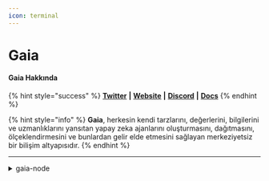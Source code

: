 ```yaml
---
icon: terminal
---
```


# Gaia

#### Gaia **Hakkında**

{% hint style="success" %}
[**Twitter**](https://x.com/Gaianet_AI) **|** [**Website**](https://www.gaianet.ai/) **|** [**Discord**](https://discord.gg/pQrcbFx76N) **|** [**Docs**](https://docs.gaianet.ai/intro/)
{% endhint %}

{% hint style="info" %}
**Gaia**, herkesin kendi tarzlarını, değerlerini, bilgilerini ve uzmanlıklarını yansıtan yapay zeka ajanlarını oluşturmasını, dağıtmasını, ölçeklendirmesini ve bunlardan gelir elde etmesini sağlayan merkeziyetsiz bir bilişim altyapısıdır.
{% endhint %}

***

<details>

<summary>gaia-node</summary>

### Kurulum

Daha önce Gaia katılıp EXP'leri toplamıştık.

Bu EXP'leri node'un çalışması için kredi olarak kullanacağız.

[Buradan](https://gaianet.ai/reward?invite_code=RiFcz1) EXP'leri toplayabilirsiniz.

### Donanım

CPU : 4 vCPU

RAM : 8GB

### komutlar.

```console
# sırasıyla
sudo apt update && sudo apt upgrade -y
sudo apt install -y build-essential libssl-dev libffi-dev python3-dev python3-pip pip

curl -sSfL 'https://github.com/GaiaNet-AI/gaianet-node/releases/latest/download/install.sh' | bash
source /root/.bashrc

gaianet init --config https://raw.githubusercontent.com/GaiaNet-AI/node-configs/main/qwen2-0.5b-instruct/config.json
# kurulumlar tamamlanana kadar bekleyin.
```

```console
# start edelim.
gaianet start

# node infoları
gaianet info
```

[buradan](https://www.gaianet.ai/setting/nodes) node-info bilgilerinizi girip node'u ekleyin.

![Ekran Resmi 2025-02-07 21 46 05](https://github.com/user-attachments/assets/45bd47ef-3aba-4141-baec-bbd03ca68aa4)

bir domaine katılacağız (en düşük donanımı destekleyen tek bir domain var)

```console
gaianet stop
gaianet config --domain gaia.domains
gaianet init
gaianet start
```

node ayarlarına [gidelim](https://www.gaianet.ai/setting/nodes)

Görseldeki 3 noktaya tıklayıp join domain diyelim

![Ekran Resmi 2025-02-07 21 47 50](https://github.com/user-attachments/assets/a1de0b3e-1a80-498f-8bbc-0b373024173c)

pengu yazıp domaini ekleyelim.

![Ekran Resmi 2025-02-07 21 48 35](https://github.com/user-attachments/assets/4b82adee-b8ac-40bc-b62f-6b5e7bfe2b55)

ChatGPT yerine [bu](https://www.gaianet.ai/chat?domain=pengu.gaia.domains\&type=domain) botu kullanmak node puanınızı arttıracak.

Kullanmadığımız zamanlarda da çalışması için oto text bot kuracağız.



[Buradan](https://www.gaianet.ai/reward-summary) base ağına geçerek reeddem yapın EXP'leri.

![Ekran Resmi 2025-02-07 21 50 23](https://github.com/user-attachments/assets/13309650-98fa-45db-8c3e-721c07092581)

Creditleri Consumed'e çevireceğiz.

[Buradan](https://www.gaianet.ai/setting/gaia-api-keys) bir API key oluşturup saklayın keyi.

```console
curl -L -o gaiabot.py https://github.com/enzifiri/gaia-node/raw/main/gaiabot.py
screen -S gaia
python3 gaiabot.py

# akabinde CTRL A D ile çıkış yapabilirsiniz burdan.
```

Refresh attıkca consumed artacak.

![Ekran Resmi 2025-02-07 21 52 10](https://github.com/user-attachments/assets/35c01933-f3ab-448e-b1ec-5b2dfea724a8)

Bu şekilde bir hesabınıza eklediğiniz kadar node eklersiniz.

tokenininizin biteceğini unutmayın , expler önemli.

Akabinde node puan artacak (24 saat sonra)

![Ekran Resmi 2025-02-07 21 55 26](https://github.com/user-attachments/assets/6157d573-2793-482c-9011-f125c7680aab)

</details>
